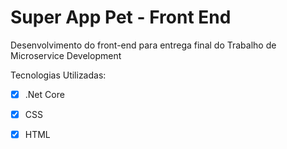 # Super App Pet - Front End

Desenvolvimento do front-end para entrega final do Trabalho de Microservice Development <p>
Tecnologias Utilizadas: <p>
  - [x] .Net Core <p>
  - [x] CSS <p>
  - [x] HTML <p>
